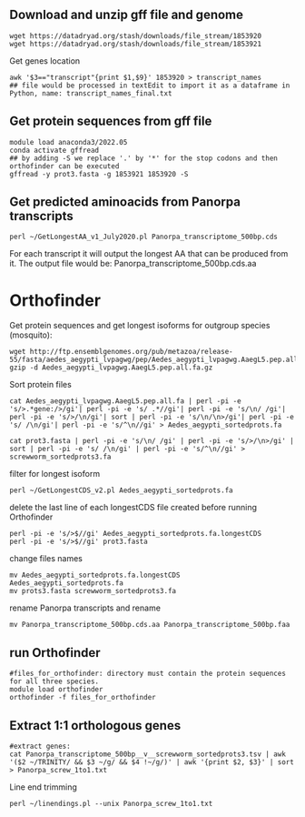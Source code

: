 ## Download and unzip gff file and genome
```
wget https://datadryad.org/stash/downloads/file_stream/1853920
wget https://datadryad.org/stash/downloads/file_stream/1853921
```
Get genes location
```
awk '$3=="transcript"{print $1,$9}' 1853920 > transcript_names
## file would be processed in textEdit to import it as a dataframe in Python, name: transcript_names_final.txt
```
## Get protein sequences from gff file
```
module load anaconda3/2022.05
conda activate gffread
## by adding -S we replace '.' by '*' for the stop codons and then orthofinder can be executed
gffread -y prot3.fasta -g 1853921 1853920 -S
```
## Get predicted aminoacids from Panorpa transcripts
```
perl ~/GetLongestAA_v1_July2020.pl Panorpa_transcriptome_500bp.cds
```
For each transcript it will output the longest AA that can be produced from it. The output file would be: Panorpa_transcriptome_500bp.cds.aa
# Orthofinder

Get protein sequences and get longest isoforms for outgroup species (mosquito):
```
wget http://ftp.ensemblgenomes.org/pub/metazoa/release-55/fasta/aedes_aegypti_lvpagwg/pep/Aedes_aegypti_lvpagwg.AaegL5.pep.all.fa.gz
gzip -d Aedes_aegypti_lvpagwg.AaegL5.pep.all.fa.gz
```

Sort protein files
```
cat Aedes_aegypti_lvpagwg.AaegL5.pep.all.fa | perl -pi -e 's/>.*gene:/>/gi'| perl -pi -e 's/ .*//gi'| perl -pi -e 's/\n/ /gi'| perl -pi -e 's/>/\n/gi'| sort | perl -pi -e 's/\n/\n>/gi'| perl -pi -e 's/ /\n/gi'| perl -pi -e 's/^\n//gi' > Aedes_aegypti_sortedprots.fa

cat prot3.fasta | perl -pi -e 's/\n/ /gi' | perl -pi -e 's/>/\n>/gi' | sort | perl -pi -e 's/ /\n/gi' | perl -pi -e 's/^\n//gi' > screwworm_sortedprots3.fa

```
filter for longest isoform
```
perl ~/GetLongestCDS_v2.pl Aedes_aegypti_sortedprots.fa
```
delete the last line of each longestCDS file created before running Orthofinder
```
perl -pi -e 's/>$//gi' Aedes_aegypti_sortedprots.fa.longestCDS
perl -pi -e 's/>$//gi' prot3.fasta
```
change files names
```
mv Aedes_aegypti_sortedprots.fa.longestCDS Aedes_aegypti_sortedprots.fa
mv prots3.fasta screwworm_sortedprots3.fa
```

rename Panorpa transcripts and rename
```
mv Panorpa_transcriptome_500bp.cds.aa Panorpa_transcriptome_500bp.faa
```
## run Orthofinder
```
#files_for_orthofinder: directory must contain the protein sequences for all three species.
module load orthofinder
orthofinder -f files_for_orthofinder

```
## Extract 1:1 orthologous genes
```
#extract genes:
cat Panorpa_transcriptome_500bp__v__screwworm_sortedprots3.tsv | awk '($2 ~/TRINITY/ && $3 ~/g/ && $4 !~/g/)' | awk '{print $2, $3}' | sort > Panorpa_screw_1to1.txt
```
Line end trimming
```
perl ~/linendings.pl --unix Panorpa_screw_1to1.txt
```

